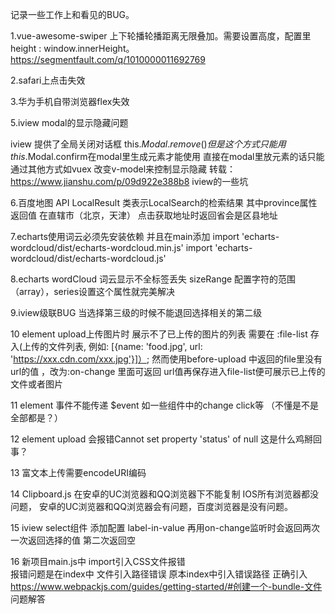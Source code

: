 记录一些工作上和看见的BUG。 

1.vue-awesome-swiper   上下轮播轮播距离无限叠加。需要设置高度，配置里 height : window.innerHeight。https://segmentfault.com/q/1010000011692769

2.safari上点击失效

3.华为手机自带浏览器flex失效

5.iview modal的显示隐藏问题

iview 提供了全局关闭对话框 this.$Modal.remove()
但是这个方式只能用this.$Modal.confirm在modal里生成元素才能使用
直接在modal里放元素的话只能通过其他方式如vuex 改变v-model来控制显示隐藏
转载：https://www.jianshu.com/p/09d922e388b8   iview的一些坑

6.百度地图
API LocalResult 类表示LocalSearch的检索结果 其中province属性返回值 在直辖市（北京，天津） 点击获取地址时返回省会是区县地址

7.echarts使用词云必须先安装依赖 并且在main添加
import 'echarts-wordcloud/dist/echarts-wordcloud.min.js'
import 'echarts-wordcloud/dist/echarts-wordcloud.js'

8.echarts wordCloud 词云显示不全标签丢失
 sizeRange 配置字符的范围（array），series设置这个属性就完美解决
 
9.iview级联BUG 当选择第三级的时候不能退回选择相关的第二级

10 element upload上传图片时 展示不了已上传的图片的列表
需要在 :file-list 存入(上传的文件列表, 例如: [{name: 'food.jpg', url: 'https://xxx.cdn.com/xxx.jpg'}]）;
然而使用before-upload 中返回的file里没有url的值 ，改为:on-change 里面可返回 url值再保存进入file-list便可展示已上传的文件或者图片

11 element 事件不能传递 $event 如一些组件中的change click等 （不懂是不是全部都是？）

12 element upload 会报错Cannot set property 'status' of null 这是什么鸡掰回事？

13 富文本上传需要encodeURI编码

14 Clipboard.js 在安卓的UC浏览器和QQ浏览器下不能复制 IOS所有浏览器都没问题， 安卓的UC浏览器和QQ浏览器会有问题，百度浏览器是没有问题。

15 iview select组件 添加配置 label-in-value	 再用on-change监听时会返回两次 一次返回选择的值 第二次返回空

16 新项目main.js中 import引入CSS文件报错  
报错问题是在index中 文件引入路径错误
原本index中引入错误路径 <script src="./src/main.js"></script> 
正确引入  <script src="main.js"></script>
https://www.webpackjs.com/guides/getting-started/#创建一个-bundle-文件  问题解答







